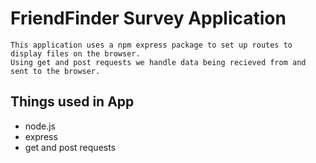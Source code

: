 # FriendFinder Survey Application
    This application uses a npm express package to set up routes to display files on the browser.
    Using get and post requests we handle data being recieved from and sent to the browser.

## Things used in App
* node.js
* express
* get and post requests 